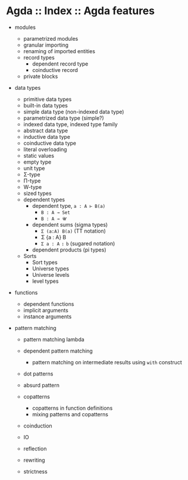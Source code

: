 # Agda :: Index :: Agda features

- modules
  - parametrized modules
  - granular importing
  - renaming of imported entities
  - record types
    - dependent record type
    - coinductive record
  - private blocks
- data types
  - primitive data types
  - built-in data types
  - simple data type (non-indexed data type)
  - parametrized data type (simple?)
  - indexed data type, indexed type family
  - abstract data type
  - inductive data type
  - coinductive data type
  - literal overloading
  - static values
  - empty type
  - unit type
  - Σ-type
  - Π-type
  - W-type
  - sized types
  - dependent types
    - dependent type, `a : A ⊢ B(a)`
      - `B : A → Set`
      - `B : A → 𝓤`
    - dependent sums (sigma types)
      - `Σ (a:A) B(a)` (TT notation)
      - Σ {a : A} B 
      - `Σ a : A ⦂ b` (sugared notation)
    - dependent products (pi types)
  - Sorts
    - Sort types
    - Universe types
    - Universe levels
    - level types



- functions
  - dependent functions
  - implicit arguments
  - instance arguments

- pattern matching
  - pattern matching lambda
  - dependent pattern matching
    - pattern matching on intermediate results using `with` construct
  - dot patterns
  - absurd pattern
  - copatterns
    - copatterns in function definitions
    - mixing patterns and copatterns



  - coinduction
  - IO
  - reflection
  - rewriting
  - strictness
